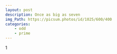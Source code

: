 ```yaml
---
layout: post
description: Once as big as seven
img_Path: https://picsum.photos/id/1025/600/400
categories: 
    - odd
    - prime
---
```


1